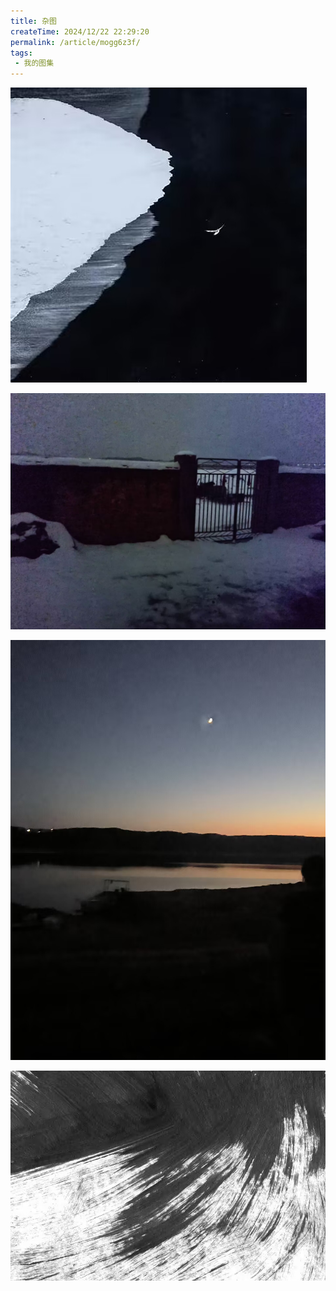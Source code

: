 ```yaml
---
title: 杂图
createTime: 2024/12/22 22:29:20
permalink: /article/mogg6z3f/
tags:
 - 我的图集
---
```


<CardMasonry>

![](./杂图.assets/94B5F40A7DA8422EE0183A7CE6A9C10F.jpeg)

![](./杂图.assets/3D80D2C575F59924AD18DD9EC81B02D0.jpg)

![](./杂图.assets/52D164F982CBC1432A9B910E20856F1F.jpg)

![](./杂图.assets/9DF04E54A69E18398C6556D3BD9D35F1.jpeg)

</CardMasonry>
